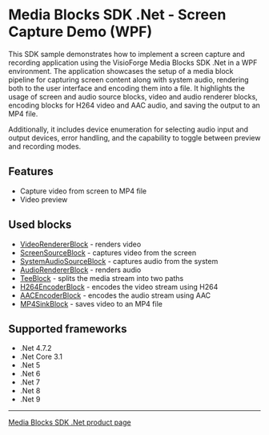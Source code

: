 # Media Blocks SDK .Net - Screen Capture Demo (WPF)

This SDK sample demonstrates how to implement a screen capture and recording application using the VisioForge Media Blocks SDK .Net in a WPF environment. The application showcases the setup of a media block pipeline for capturing screen content along with system audio, rendering both to the user interface and encoding them into a file. It highlights the usage of screen and audio source blocks, video and audio renderer blocks, encoding blocks for H264 video and AAC audio, and saving the output to an MP4 file.

Additionally, it includes device enumeration for selecting audio input and output devices, error handling, and the capability to toggle between preview and recording modes.

## Features

- Capture video from screen to MP4 file
- Video preview

## Used blocks

- [VideoRendererBlock](https://www.visioforge.com/help/docs/dotnet/mediablocks/VideoRendering/) - renders video
- [ScreenSourceBlock](https://www.visioforge.com/help/docs/dotnet/mediablocks/Sources/ScreenSourceBlock/) - captures video from the screen
- [SystemAudioSourceBlock](https://www.visioforge.com/help/docs/dotnet/mediablocks/Sources/SystemAudioSourceBlock/) - captures audio from the system
- [AudioRendererBlock](https://www.visioforge.com/help/docs/dotnet/mediablocks/AudioRendering/) - renders audio
- [TeeBlock](https://www.visioforge.com/help/docs/dotnet/mediablocks/Special/TeeBlock/) - splits the media stream into two paths
- [H264EncoderBlock](https://www.visioforge.com/help/docs/dotnet/mediablocks/VideoEncoders/H264EncoderBlock/) - encodes the video stream using H264
- [AACEncoderBlock](https://www.visioforge.com/help/docs/dotnet/mediablocks/AudioEncoders/AACEncoderBlock/) - encodes the audio stream using AAC
- [MP4SinkBlock](https://www.visioforge.com/help/docs/dotnet/mediablocks/Sinks/MP4SinkBlock/) - saves video to an MP4 file

## Supported frameworks

- .Net 4.7.2
- .Net Core 3.1
- .Net 5
- .Net 6
- .Net 7
- .Net 8
- .Net 9

---

[Media Blocks SDK .Net product page](https://www.visioforge.com/media-blocks-sdk)

